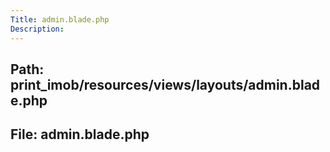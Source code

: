 ```yaml
---
Title: admin.blade.php
Description:
---
```


## Path: print_imob/resources/views/layouts/admin.blade.php
## File: admin.blade.php
